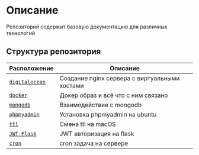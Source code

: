 
# Описание
Репозиторий содержит базовую документацию для различных технологий

## Структура репозитория
Расположение | Описание
---|---
[``` digitalocean ```](digitalocean) | Создание nginx сервера с виртуальными хостами
[``` docker ```](docker) | Докер образ и всё что с ним связано
[``` mongodb ```](mongodb) | Взаимодействие с mongodb
[``` phpmyadmin ```](phpmyadmin) | Установка phpmyadmin на ubuntu
[``` ttl ```](ttl) | Смена ttl на macOS
[``` JWT-Flask ```](JWT-Flask) | JWT авторизация на flask
[``` cron ```](cron) | cron задача на сервере
